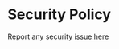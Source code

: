# Security Policy

Report any security [issue here](https://github.com/onlook-dev/onlook/issues/new?assignees=&labels=bug&projects=&template=bug_report.md&title=%5BBug%5D+the+title+of+bug+report)